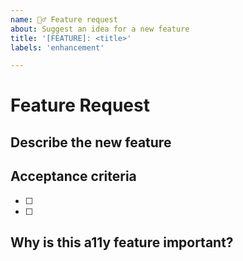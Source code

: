 ```yaml
---
name: 🙋‍♂️ Feature request
about: Suggest an idea for a new feature
title: '[FEATURE]: <title>'
labels: 'enhancement'

---
```


<!--
  🧡 Thank you for your time to make Cooltipz.css better with your feedback.

  A properly researched feature request can help save a lot of time during development.
-->

# Feature Request

## Describe the new feature
<!--
  A clear and concise description of what the feature is.
  Back up your point with trusted links.
  Provide screenshots if necessary.
-->

## Acceptance criteria
<!--
  Provide a bullet-pointed list of acceptance criteria.
-->
- [ ] 
- [ ] 


## Why is this a11y feature important?
<!--
  Explain how implementing this feature will be beneficial.
  This helps us decide the priority order of issues.
-->
